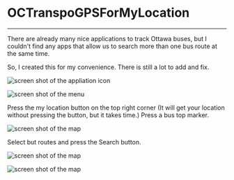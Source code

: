 OCTranspoGPSForMyLocation
=========================


----------------------------------------------------------------------

There are already many nice applications to track Ottawa buses, 
but I couldn't find any apps that allow us to search more than one bus route at the same time. 

So, I created this for my convenience. There is still a lot to add and fix.

![screen shot of the appliation icon](https://raw.github.com/Makkurokurosuke/OCTranspoGPSForMyLocation/master/screenshot/Screenshot_1.png)


![screen shot of the menu](https://raw.github.com/Makkurokurosuke/OCTranspoGPSForMyLocation/master/screenshot/Screenshot_2.png)


Press the my location button on the top right corner (It will get your location without pressing the button, but it takes time.) Press a bus top marker.

![screen shot of the map](https://raw.github.com/Makkurokurosuke/OCTranspoGPSForMyLocation/master/screenshot/Screenshot_3.png)

Select but routes and press the Search button.

![screen shot of the map](https://raw.github.com/Makkurokurosuke/OCTranspoGPSForMyLocation/master/screenshot/Screenshot_4.png)


![screen shot of the map](https://raw.github.com/Makkurokurosuke/OCTranspoGPSForMyLocation/master/screenshot/Screenshot_5.png)
